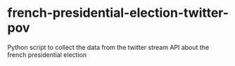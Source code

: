 # french-presidential-election-twitter-pov
Python script to collect the data from the twitter stream API about the french presidential election
